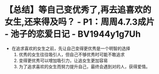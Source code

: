 # 【总结】等自己变优秀了,再去追喜欢的女生,还来得及吗？ - P1：周周4.7.3成片 - 池子的恋爱日记 - BV1944y1g7Uh

-   在追求喜欢的女生之前，先让自己变得更优秀是一个明智的选择
    1.  优秀的女生往往吸引人，但自己不够优秀时可能不敢追求
    2.  变得更优秀可以增加吸引力，让追女生更加容易
    3.  为了追求喜欢的女生而努力提升自己，最终会遇到对的人，获得爱情。